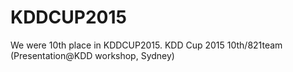 # KDDCUP2015

We were 10th place in KDDCUP2015.
KDD Cup 2015 10th/821team (Presentation@KDD workshop, Sydney) 
